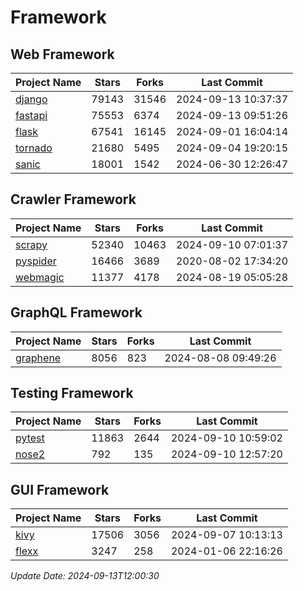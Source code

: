 # Framework

## Web Framework
| Project Name | Stars | Forks | Last Commit |
| ------------ | ----- | ----- | ----------- |
| [django](https://github.com/django/django) | 79143 | 31546 | 2024-09-13 10:37:37 |
| [fastapi](https://github.com/fastapi/fastapi) | 75553 | 6374 | 2024-09-13 09:51:26 |
| [flask](https://github.com/pallets/flask) | 67541 | 16145 | 2024-09-01 16:04:14 |
| [tornado](https://github.com/tornadoweb/tornado) | 21680 | 5495 | 2024-09-04 19:20:15 |
| [sanic](https://github.com/sanic-org/sanic) | 18001 | 1542 | 2024-06-30 12:26:47 |

## Crawler Framework
| Project Name | Stars | Forks | Last Commit |
| ------------ | ----- | ----- | ----------- |
| [scrapy](https://github.com/scrapy/scrapy) | 52340 | 10463 | 2024-09-10 07:01:37 |
| [pyspider](https://github.com/binux/pyspider) | 16466 | 3689 | 2020-08-02 17:34:20 |
| [webmagic](https://github.com/code4craft/webmagic) | 11377 | 4178 | 2024-08-19 05:05:28 |

## GraphQL Framework
| Project Name | Stars | Forks | Last Commit |
| ------------ | ----- | ----- | ----------- |
| [graphene](https://github.com/graphql-python/graphene) | 8056 | 823 | 2024-08-08 09:49:26 |

## Testing Framework
| Project Name | Stars | Forks | Last Commit |
| ------------ | ----- | ----- | ----------- |
| [pytest](https://github.com/pytest-dev/pytest) | 11863 | 2644 | 2024-09-10 10:59:02 |
| [nose2](https://github.com/nose-devs/nose2) | 792 | 135 | 2024-09-10 12:57:20 |

## GUI Framework
| Project Name | Stars | Forks | Last Commit |
| ------------ | ----- | ----- | ----------- |
| [kivy](https://github.com/kivy/kivy) | 17506 | 3056 | 2024-09-07 10:13:13 |
| [flexx](https://github.com/flexxui/flexx) | 3247 | 258 | 2024-01-06 22:16:26 |

*Update Date: 2024-09-13T12:00:30*